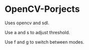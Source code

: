 # OpenCV-Porjects

Uses opencv and sdl.

Use a and s to adjust threshold.

Use f and g to switch between modes.
